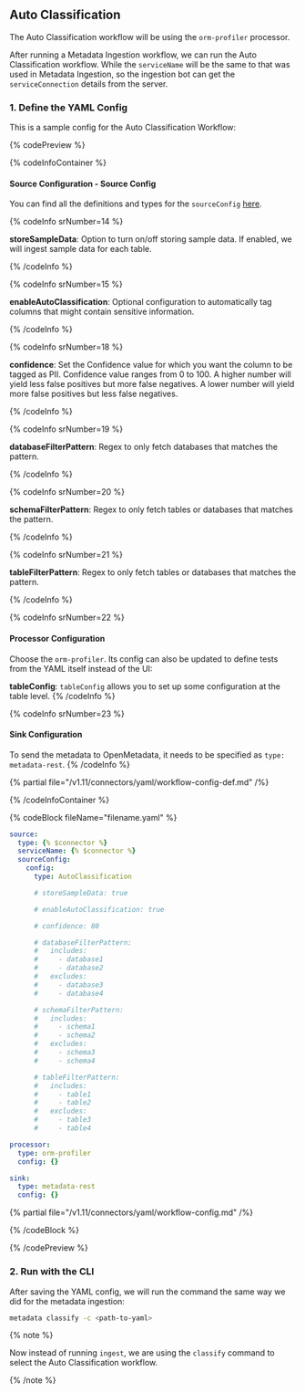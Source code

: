 ## Auto Classification

The Auto Classification workflow will be using the `orm-profiler` processor.

After running a Metadata Ingestion workflow, we can run the Auto Classification workflow.
While the `serviceName` will be the same to that was used in Metadata Ingestion, so the ingestion bot can get the `serviceConnection` details from the server.


### 1. Define the YAML Config

This is a sample config for the Auto Classification Workflow:

{% codePreview %}

{% codeInfoContainer %}

#### Source Configuration - Source Config

You can find all the definitions and types for the  `sourceConfig` [here](https://github.com/open-metadata/OpenMetadata/blob/main/openmetadata-spec/src/main/resources/json/schema/metadataIngestion/databaseServiceAutoClassificationPipeline.json).

{% codeInfo srNumber=14 %}

**storeSampleData**: Option to turn on/off storing sample data. If enabled, we will ingest sample data for each table.

{% /codeInfo %}

{% codeInfo srNumber=15 %}

**enableAutoClassification**: Optional configuration to automatically tag columns that might contain sensitive information.

{% /codeInfo %}

{% codeInfo srNumber=18 %}

**confidence**: Set the Confidence value for which you want the column to be tagged as PII. Confidence value ranges from 0 to 100. A higher number will yield less false positives but more false negatives. A lower number will yield more false positives but less false negatives.

{% /codeInfo %}

{% codeInfo srNumber=19 %}

**databaseFilterPattern**: Regex to only fetch databases that matches the pattern.

{% /codeInfo %}

{% codeInfo srNumber=20 %}

**schemaFilterPattern**: Regex to only fetch tables or databases that matches the pattern.

{% /codeInfo %}

{% codeInfo srNumber=21 %}

**tableFilterPattern**: Regex to only fetch tables or databases that matches the pattern.

{% /codeInfo %}

{% codeInfo srNumber=22 %}

#### Processor Configuration

Choose the `orm-profiler`. Its config can also be updated to define tests from the YAML itself instead of the UI:

**tableConfig**: `tableConfig` allows you to set up some configuration at the table level.
{% /codeInfo %}


{% codeInfo srNumber=23 %}

#### Sink Configuration

To send the metadata to OpenMetadata, it needs to be specified as `type: metadata-rest`.
{% /codeInfo %}


{% partial file="/v1.11/connectors/yaml/workflow-config-def.md" /%}

{% /codeInfoContainer %}

{% codeBlock fileName="filename.yaml" %}


```yaml {% isCodeBlock=true %}
source:
  type: {% $connector %}
  serviceName: {% $connector %}
  sourceConfig:
    config:
      type: AutoClassification
```
```yaml {% srNumber=14 %}
      # storeSampleData: true
```
```yaml {% srNumber=15 %}
      # enableAutoClassification: true
```
```yaml {% srNumber=18 %}
      # confidence: 80
```
```yaml {% srNumber=19 %}
      # databaseFilterPattern:
      #   includes:
      #     - database1
      #     - database2
      #   excludes:
      #     - database3
      #     - database4
```
```yaml {% srNumber=20 %}
      # schemaFilterPattern:
      #   includes:
      #     - schema1
      #     - schema2
      #   excludes:
      #     - schema3
      #     - schema4
```
```yaml {% srNumber=21 %}
      # tableFilterPattern:
      #   includes:
      #     - table1
      #     - table2
      #   excludes:
      #     - table3
      #     - table4
```

```yaml {% srNumber=22 %}
processor:
  type: orm-profiler
  config: {}
```

```yaml {% srNumber=23 %}
sink:
  type: metadata-rest
  config: {}
```

{% partial file="/v1.11/connectors/yaml/workflow-config.md" /%}

{% /codeBlock %}

{% /codePreview %}


### 2. Run with the CLI

After saving the YAML config, we will run the command the same way we did for the metadata ingestion:

```bash
metadata classify -c <path-to-yaml>
```

{% note %}

Now instead of running `ingest`, we are using the `classify` command to select the Auto Classification workflow.

{% /note %}
